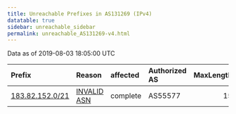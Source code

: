 ```yaml
---
title: Unreachable Prefixes in AS131269 (IPv4)
datatable: true
sidebar: unreachable_sidebar
permalink: unreachable_AS131269-v4.html
---
```


Data as of 2019-08-03 18:05:00 UTC


<div class="datatable-begin"></div>

| Prefix                                                   | Reason                                                                                                  | affected   | Authorized AS   |   MaxLength | Anchor                                       |   unreachable /24s |
|:---------------------------------------------------------|:--------------------------------------------------------------------------------------------------------|:-----------|:----------------|------------:|:---------------------------------------------|-------------------:|
| [183.82.152.0/21](https://stat.ripe.net/183.82.152.0/21) | [INVALID ASN](https://rpki-validator.ripe.net/announcement-preview?asn=AS131269&prefix=183.82.152.0/21) | complete   | AS55577         |          15 | [APNIC](unreachable_APNIC_RPKI_Root-v4.html) |                  8 |

<div class="datatable-end"></div>